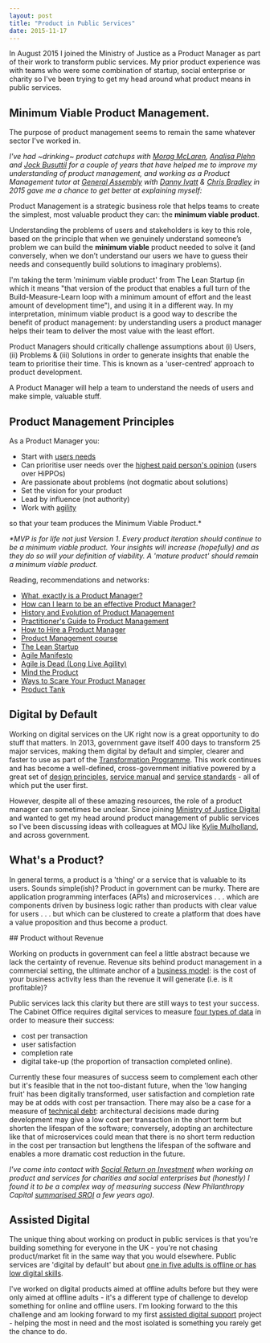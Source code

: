 ```yaml
---
layout: post
title: "Product in Public Services"
date: 2015-11-17
---
```


In August 2015 I joined the Ministry of Justice as a Product Manager as part of their work to transform public services. My prior product experience was with teams who were some combination of startup, social enterprise or charity so I've been trying to get my head around what product means in public services.

## Minimum Viable Product Management.

The purpose of product management seems to remain the same whatever sector I've worked in.

*I've had ~drinking~ product catchups with [Morag McLaren](https://twitter.com/moragmclaren), [Analisa Plehn](https://uk.linkedin.com/in/analisa-plehn-5aab9418) and [Jock Busuttil](https://twitter.com/jockbu) for a couple of years that have helped me to improve my understanding of product management, and working as a Product Management tutor at [General Assembly](https://generalassemb.ly/education/product-management-immersive) with [Danny Ivatt](https://twitter.com/DanielIvatt) & [Chris Bradley](https://twitter.com/briscradley) in 2015 gave me a chance to get better at explaining myself:*

Product Management is a strategic business role that helps teams to create the simplest, most valuable product they can: the **minimum viable product**.

Understanding the problems of users and stakeholders is key to this role, based on the principle that when we genuinely understand someone’s problem we can build the **minimum viable** product needed to solve it (and conversely, when we don’t understand our users we have to guess their needs and consequently build solutions to imaginary problems).

I'm taking the term 'minimum viable product' from The Lean Startup (in which it means "that version of the product that enables a full turn of the Build-Measure-Learn loop with a minimum amount of effort and the least amount of development time"), and using it in a different way. In my interpretation, minimum viable product is a good way to describe the benefit of product management: by understanding users a product manager helps their team to deliver the most value with the least effort.

Product Managers should critically challenge assumptions about (i) Users, (ii) Problems & (iii) Solutions in order to generate insights that enable the team to prioritise their time. This is known as a ‘user-centred’ approach to product development.

A Product Manager will help a team to understand the needs of users and make simple, valuable stuff.

## Product Management Principles

As a Product Manager you:

- Start with [users needs](https://www.gov.uk/design-principles)
- Can prioritise user needs over the [highest paid person's opinion](http://whatis.techtarget.com/definition/HiPPOs-highest-paid-persons-opinions) (users over HiPPOs)
- Are passionate about problems (not dogmatic about solutions)
- Set the vision for your product
- Lead by influence (not authority)
- Work with [agility](http://www.agilemanifesto.org/)

so that your team produces the Minimum Viable Product.*

_*MVP is for life not just Version 1. Every product iteration should continue to be a minimum viable product. Your insights will increase (hopefully) and as they do so will your definition of viability. A 'mature product' should remain a minimum viable product._

Reading, recommendations and networks:

- [What, exactly is a Product Manager?](http://www.mindtheproduct.com/2011/10/what-exactly-is-a-product-manager/)
- [How can I learn to be an effective Product Manager?](https://www.quora.com/How-can-I-become-an-effective-product-manager?redirected_qid=2147)
- [History and Evolution of Product Management](http://www.mindtheproduct.com/2015/10/history-evolution-product-management/)
- [Practitioner's Guide to Product Management](http://www.amazon.co.uk/Practitioners-Guide-Product-Management-Things/dp/034940674X/ref=sr_1_1?s=books&ie=UTF8&qid=1447792683&sr=1-1&keywords=The+Practitioner%27s+Guide+To+Product+Management)
- [How to Hire a Product Manager](https://www.kennethnorton.com/essays/productmanager.html)
- [Product Management course](https://generalassemb.ly/education/product-management/london)
- [The Lean Startup](http://scottcolfer.github.io/2012/06/05/lean-startup-for-product-managers.html)
- [Agile Manifesto](http://www.agilemanifesto.org/)
- [Agile is Dead (Long Live Agility)](https://pragdave.me/blog/2014/03/04/time-to-kill-agile/)
- [Mind the Product](http://www.mindtheproduct.com/)
- [Ways to Scare Your Product Manager](http://www.mindtheproduct.com/2015/10/top-10-ways-to-scare-your-product-manager-this-halloween/)
- [Product Tank](http://www.producttank.com/)

## Digital by Default

Working on digital services on the UK right now is a great opportunity to do stuff that matters. In 2013, government gave itself 400 days to transform 25 major services, making them digital by default and simpler, clearer and faster to use as part of the [Transformation Programme](https://www.gov.uk/transformation). This work continues and has become a well-defined, cross-government initiative powered by a great set of [design principles](https://www.gov.uk/design-principles), [service manual](https://www.gov.uk/service-manual) and [service standards](https://www.gov.uk/service-manual/digital-by-default) - all of which put the user first.

However, despite all of these amazing resources, the role of a product manager can sometimes be unclear. Since joining [Ministry of Justice Digital](https://mojdigital.blog.gov.uk/) and wanted to get my head around product management of public services so I've been discussing ideas with colleagues at MOJ like [Kylie Mulholland](https://twitter.com/Kylie_ProdMgr), and across government.

## What's a Product?

In general terms, a product is a 'thing' or a service that is valuable to its users. Sounds simple(ish)? Product in government can be murky. There are application programming interfaces (APIs) and microservices . . . which are components driven by business logic rather than products with clear value for users . . . but which can be clustered to create a platform that does have a value proposition and thus become a product.

## Product without Revenue

Working on products in government can feel a little abstract because we lack the certainty of revenue. Revenue sits behind product management in a commercial setting, the ultimate anchor of a [business model](http://scottcolfer.com/introduction-to-business-model-canvases/): is the cost of your business activity less than the revenue it will generate (i.e. is it profitable)?

Public services lack this clarity but there are still ways to test your success. The Cabinet Office requires digital services to measure [four types of data](https://www.gov.uk/service-manual/measuring-success) in order to measure their success:

- cost per transaction
- user satisfaction
- completion rate
- digital take-up (the proportion of transaction completed online).

Currently these four measures of success seem to complement each other but it's feasible that in the not too-distant future, when the 'low hanging fruit' has been digitally transformed, user satisfaction and completion rate may be at odds with cost per transaction. There may also be a case for a measure of [technical debt](https://insidegovuk.blog.gov.uk/2013/12/10/paying-down-technical-debt-in-the-departments-and-policy-publishing-platform/): architectural decisions made during development may give a low cost per transaction in the short term but shorten the lifespan of the software; conversely, adopting an architecture like that of microservices could mean that there is no short term reduction in the cost per transaction but lengthens the lifespan of the software and enables a more dramatic cost reduction in the future.

*I've come into contact with [Social Return on Investment](https://en.wikipedia.org/wiki/Social_return_on_investment) when working on product and services for charities and social enterprises but (honestly) I found it to be a complex way of measuring success (New Philanthropy Capital [summarised SROI](http://www.thinknpc.org/publications/social-return-on-investment-position-paper/) a few years ago).*

## Assisted Digital

The unique thing about working on product in public services is that you're building something for everyone in the UK - you're not chasing product/market fit in the same way that you would elsewhere. Public services are 'digital by default' but about [one in five adults is offline or has low digital skills](https://assisteddigital.blog.gov.uk/).

I've worked on digital products aimed at offline adults before but they were only aimed at offline adults - it's a different type of challenge to develop something for online and offline users. I'm looking forward to the this challenge and am looking forward to my first [assisted digital support](https://www.gov.uk/service-manual/helping-people-to-use-your-service/assisted-digital-support-introduction) project - helping the most in need and the most isolated is something you rarely get the chance to do.

